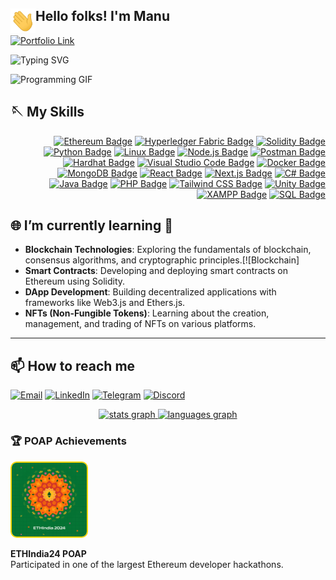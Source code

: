 <!--<p align="center"> 
  <img align="center" src="https://komarev.com/ghpvc/?username=Manufg07&color=blue&style=flat-square" alt="hashirshoaeb profile views" />
</p> -->
<h2><img alt="Night Coding" src="assets/wave.gif" width='40' align="left"/>Hello folks! I'm Manu</h2>
<a href="https://manu-portfolio-six.vercel.app" target="_blank">
  <img src="https://img.shields.io/badge/Portfolio-Click%20Here-red?style=for-the-badge" alt="Portfolio Link" />
</a>

![Typing SVG](https://readme-typing-svg.herokuapp.com?font=Courier+New&color=%23FFFFFF&size=20&lines=Blockchain+Enthusiast;Full+Stack+Developer;Always+learning+new+things!)

<!-- ![Developer Animation](https://media.giphy.com/media/qgQUggAC3Pfv687qPC/giphy.gif) -->
<img src="https://media.tenor.com/azZCJ2YpsGgAAAAi/programming.gif" width="300" height="300" alt="Programming GIF">


## 🪡 My Skills

<div align="right">

[![Ethereum Badge](https://img.shields.io/badge/Ethereum-3C3C3D?logo=ethereum&logoColor=fff&style=for-the-badge)](https://ethereum.org/)
[![Hyperledger Fabric Badge](https://img.shields.io/badge/Hyperledger%20Fabric-1E90FF?logo=hyperledger&logoColor=fff&style=for-the-badge)](https://hyperledger-fabric.readthedocs.io/)
[![Solidity Badge](https://img.shields.io/badge/Solidity-363636?logo=solidity&logoColor=fff&style=for-the-badge)](https://soliditylang.org/)
[![Python Badge](https://img.shields.io/badge/Python-3776AB?logo=python&logoColor=fff&style=for-the-badge)](https://www.python.org/)
[![Linux Badge](https://img.shields.io/badge/Linux-FCC624?logo=linux&logoColor=000&style=for-the-badge)](https://www.linux.org/)
[![Node.js Badge](https://img.shields.io/badge/Node.js-393?logo=nodedotjs&logoColor=fff&style=for-the-badge)](https://nodejs.org/)
[![Postman Badge](https://img.shields.io/badge/Postman-FF6C37?logo=postman&logoColor=fff&style=for-the-badge)](https://www.postman.com/)
[![Hardhat Badge](https://img.shields.io/badge/Hardhat-FCC624?logo=ethereum&logoColor=000&style=for-the-badge)](https://hardhat.org/)
[![Visual Studio Code Badge](https://img.shields.io/badge/Visual%20Studio%20Code-007ACC?logo=visualstudiocode&logoColor=fff&style=for-the-badge)](https://code.visualstudio.com/)
[![Docker Badge](https://img.shields.io/badge/Docker-2496ED?logo=docker&logoColor=fff&style=for-the-badge)](https://www.docker.com/)
[![MongoDB Badge](https://img.shields.io/badge/MongoDB-47A248?logo=mongodb&logoColor=fff&style=for-the-badge)](https://www.mongodb.com/)
[![React Badge](https://img.shields.io/badge/React-61DAFB?logo=react&logoColor=000&style=for-the-badge)](https://react.dev/)
[![Next.js Badge](https://img.shields.io/badge/Next.js-000?logo=nextdotjs&logoColor=fff&style=for-the-badge)](https://nextjs.org/)
[![C# Badge](https://img.shields.io/badge/C%23-239120?logo=csharp&logoColor=fff&style=for-the-badge)](https://learn.microsoft.com/en-us/dotnet/csharp/)
[![Java Badge](https://img.shields.io/badge/Java-007396?logo=java&logoColor=fff&style=for-the-badge)](https://www.java.com/)
[![PHP Badge](https://img.shields.io/badge/PHP-777BB4?logo=php&logoColor=fff&style=for-the-badge)](https://www.php.net/)
[![Tailwind CSS Badge](https://img.shields.io/badge/TailwindCSS-06B6D4?logo=tailwindcss&logoColor=fff&style=for-the-badge)](https://tailwindcss.com/)
[![Unity Badge](https://img.shields.io/badge/Unity-000000?logo=unity&logoColor=fff&style=for-the-badge)](https://unity.com/)
[![XAMPP Badge](https://img.shields.io/badge/XAMPP-FB7A24?logo=xampp&logoColor=fff&style=for-the-badge)](https://www.apachefriends.org/index.html)
[![SQL Badge](https://img.shields.io/badge/SQL-4479A1?logo=postgresql&logoColor=fff&style=for-the-badge)](https://www.postgresql.org/)

</div>




<!--- **Blockchain Technologies:** Ethereum, -->

<!--## 🔭 I’m currently working on
- Contributing to blockchain projects -->

##  🌐  I’m currently learning 🚀

- **Blockchain Technologies**: Exploring the fundamentals of blockchain, consensus algorithms, and cryptographic principles.[![Blockchain]
- **Smart Contracts**: Developing and deploying smart contracts on Ethereum using Solidity.
- **DApp Development**: Building decentralized applications with frameworks like Web3.js and Ethers.js.
- **NFTs (Non-Fungible Tokens)**: Learning about the creation, management, and trading of NFTs on various platforms.
---






<!-- ## 👯 I’m looking to collaborate on
- Blockchain-based projects
- Open-source initiatives -->

<!-- ## 🤔 I’m looking for help with
- Understanding zero-knowledge proofs
- Optimizing smart contract gas usage -->

<!--## 💬 Ask me about
- Blockchain technology
- Web3 development-->

## 📫 How to reach me

[![Email](https://img.shields.io/badge/Email-D14836?style=for-the-badge&logo=gmail&logoColor=white)](mailto:manunarayananfg@gmail.com)
[![LinkedIn](https://img.shields.io/badge/LinkedIn-blue?style=for-the-badge&logo=linkedin)](https://www.linkedin.com/in/manu-narayanan07/)
[![Telegram](https://img.shields.io/badge/Telegram-0088cc?style=for-the-badge&logo=telegram)](https://t.me/@manufg007)
[![Discord](https://img.shields.io/badge/Discord-7289da?style=for-the-badge&logo=discord)](https://discordapp.com/users/Manu007)

<div align="center">
 <a href="#">
   <img src="https://github-readme-stats.vercel.app/api?username=manufg07&hide_title=false&hide_rank=false&show_icons=true&include_all_commits=true&count_private=true&disable_animations=false&theme=dracula&locale=en&hide_border=false" height="150" alt="stats graph"  />
   </a>
  <a href="#">
  <img src="https://github-readme-stats.vercel.app/api/top-langs?username=manufg07&locale=en&hide_title=false&layout=compact&card_width=320&langs_count=5&theme=dracula&hide_border=false" height="150" alt="languages graph"  />
     </a>
</div>
<h3>🏆 POAP Achievements</h3>
<div>
  <a href="https://collectors.poap.xyz/token/7271355" target="_blank" style="text-decoration: none;">
  <img src="poap.jpg" alt="ETHIndia24 POAP" width="120" style="border: 2px solid #FFD700; border-radius: 10px;"/></a>
  <p><strong>ETHIndia24 POAP</strong><br>
  Participated in one of the largest Ethereum developer hackathons.</p>

</div>


